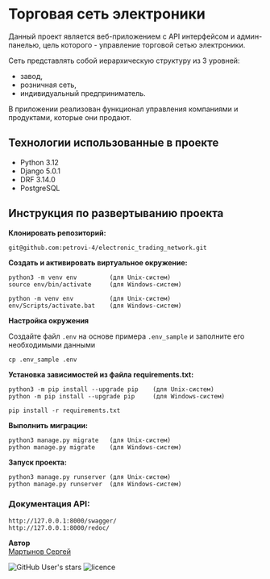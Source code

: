 # Торговая сеть электроники
Данный проект является веб-приложением с API интерфейсом и админ-панелью, 
цель которого - управление торговой сетью электроники. 

Сеть представлять собой иерархическую структуру из 3 уровней: 
- завод, 
- розничная сеть, 
- индивидуальный предприниматель. 

В приложении реализован функционал управления компаниями и продуктами, которые они продают.

## Технологии использованные в проекте
- Python 3.12
- Django 5.0.1
- DRF 3.14.0
- PostgreSQL

## Инструкция по развертыванию проекта
**Клонировать репозиторий:**

```
git@github.com:petrovi-4/electronic_trading_network.git
```

**Создать и активировать виртуальное окружение:**

```
python3 -m venv env         (для Unix-систем)
source env/bin/activate     (для Windows-систем)
```
```
python -m venv env          (для Unix-систем)
env/Scripts/activate.bat    (для Windows-систем)
```

**Настройка окружения**

Создайте файл `.env` на основе примера `.env_sample` и заполните его необходимыми данными

```
cp .env_sample .env
```

**Установка зависимостей из файла requirements.txt:**

```
python3 -m pip install --upgrade pip    (для Unix-систем)
python -m pip install --upgrade pip     (для Windows-систем)
```
```
pip install -r requirements.txt
```

**Выполнить миграции:**

```
python3 manage.py migrate   (для Unix-систем) 
python manage.py migrate    (для Windows-систем)
```

**Запуск проекта:**

```
python3 manage.py runserver (для Unix-систем)
python manage.py runserver  (для Windows-систем)
```


### **Документация API:**

```
http://127.0.0.1:8000/swagger/
http://127.0.0.1:8000/redoc/
```

**Автор**  
[Мартынов Сергей](https://github.com/petrovi-4)

![GitHub User's stars](https://img.shields.io/github/stars/petrovi-4?label=Stars&style=social)
![licence](https://img.shields.io/badge/licence-GPL--3.0-green)